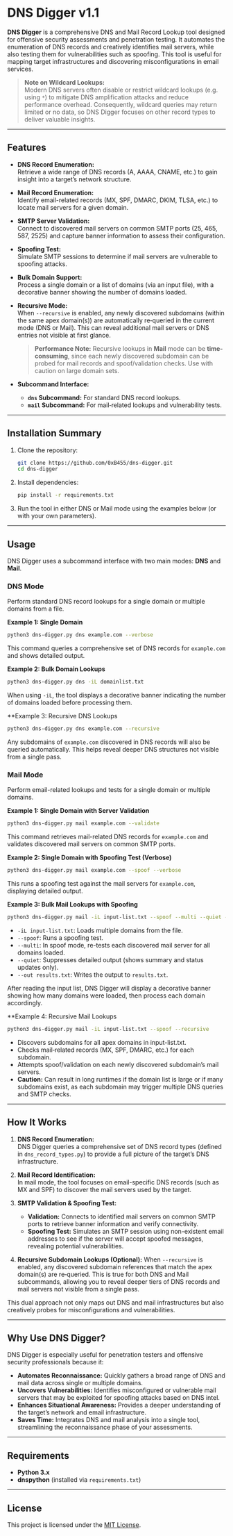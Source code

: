 # DNS Digger v1.1

**DNS Digger** is a comprehensive DNS and Mail Record Lookup tool designed for offensive security assessments and penetration testing. It automates the enumeration of DNS records and creatively identifies mail servers, while also testing them for vulnerabilities such as spoofing. This tool is useful for mapping target infrastructures and discovering misconfigurations in email services.

> **Note on Wildcard Lookups:**  
> Modern DNS servers often disable or restrict wildcard lookups (e.g. using `*`) to mitigate DNS amplification attacks and reduce performance overhead. Consequently, wildcard queries may return limited or no data, so DNS Digger focuses on other record types to deliver valuable insights.

---

## Features

- **DNS Record Enumeration:**  
  Retrieve a wide range of DNS records (A, AAAA, CNAME, etc.) to gain insight into a target’s network structure.

- **Mail Record Enumeration:**  
  Identify email-related records (MX, SPF, DMARC, DKIM, TLSA, etc.) to locate mail servers for a given domain.

- **SMTP Server Validation:**  
  Connect to discovered mail servers on common SMTP ports (25, 465, 587, 2525) and capture banner information to assess their configuration.

- **Spoofing Test:**  
  Simulate SMTP sessions to determine if mail servers are vulnerable to spoofing attacks.

- **Bulk Domain Support:**  
  Process a single domain or a list of domains (via an input file), with a decorative banner showing the number of domains loaded.

- **Recursive Mode:**  
  When `--recursive` is enabled, any newly discovered subdomains (within the same apex domain(s)) are automatically re‐queried in the current mode (DNS or Mail). This can reveal additional mail servers or DNS entries not visible at first glance.

  > **Performance Note:** Recursive lookups in **Mail** mode can be **time‐consuming**, since each newly discovered subdomain can be probed for mail records and spoof/validation checks. Use with caution on large domain sets.

- **Subcommand Interface:**  
  - **`dns` Subcommand:** For standard DNS record lookups.
  - **`mail` Subcommand:** For mail‐related lookups and vulnerability tests.

---

## Installation Summary

1. Clone the repository:
    ```bash
    git clone https://github.com/0xB455/dns-digger.git
    cd dns-digger
    ```
2. Install dependencies:
    ```bash
    pip install -r requirements.txt
    ```
3. Run the tool in either DNS or Mail mode using the examples below (or with your own parameters).

---

## Usage

DNS Digger uses a subcommand interface with two main modes: **DNS** and **Mail**.

### DNS Mode

Perform standard DNS record lookups for a single domain or multiple domains from a file.

**Example 1: Single Domain**

```bash
python3 dns-digger.py dns example.com --verbose
```

This command queries a comprehensive set of DNS records for `example.com` and shows detailed output.

**Example 2: Bulk Domain Lookups**

```bash
python3 dns-digger.py dns -iL domainlist.txt
```

When using `-iL`, the tool displays a decorative banner indicating the number of domains loaded before processing them.

**Example 3: Recursive DNS Lookups
```bash
python3 dns-digger.py dns example.com --recursive
```

Any subdomains of `example.com` discovered in DNS records will also be queried automatically. This helps reveal deeper DNS structures not visible from a single pass.

### Mail Mode

Perform email-related lookups and tests for a single domain or multiple domains.

**Example 1: Single Domain with Server Validation**

```bash
python3 dns-digger.py mail example.com --validate
```

This command retrieves mail-related DNS records for `example.com` and validates discovered mail servers on common SMTP ports.

**Example 2: Single Domain with Spoofing Test (Verbose)**

```bash
python3 dns-digger.py mail example.com --spoof --verbose
```

This runs a spoofing test against the mail servers for `example.com`, displaying detailed output.

**Example 3: Bulk Mail Lookups with Spoofing**

```bash
python3 dns-digger.py mail -iL input-list.txt --spoof --multi --quiet --out results.txt
```

- `-iL input-list.txt`: Loads multiple domains from the file.
- `--spoof`: Runs a spoofing test.
- `--multi`: In spoof mode, re-tests each discovered mail server for all domains loaded.
- `--quiet`: Suppresses detailed output (shows summary and status updates only).
- `--out results.txt`: Writes the output to `results.txt`.

After reading the input list, DNS Digger will display a decorative banner showing how many domains were loaded, then process each domain accordingly.

**Example 4: Recursive Mail Lookups
```bash
python3 dns-digger.py mail -iL input-list.txt --spoof --recursive
```

- Discovers subdomains for all apex domains in input-list.txt.
- Checks mail‐related records (MX, SPF, DMARC, etc.) for each subdomain.
- Attempts spoof/validation on each newly discovered subdomain’s mail servers.
- **Caution:** Can result in long runtimes if the domain list is large or if many subdomains exist, as each subdomain may trigger multiple DNS queries and SMTP checks.

---

## How It Works

1. **DNS Record Enumeration:**  
   DNS Digger queries a comprehensive set of DNS record types (defined in `dns_record_types.py`) to provide a full picture of the target’s DNS infrastructure.

2. **Mail Record Identification:**  
   In mail mode, the tool focuses on email-specific DNS records (such as MX and SPF) to discover the mail servers used by the target.

3. **SMTP Validation & Spoofing Test:**  
   - **Validation:** Connects to identified mail servers on common SMTP ports to retrieve banner information and verify connectivity.
   - **Spoofing Test:** Simulates an SMTP session using non-existent email addresses to see if the server will accept spoofed messages, revealing potential vulnerabilities.

4. **Recursive Subdomain Lookups (Optional):**
   When `--recursive` is enabled, any discovered subdomain references that match the apex domain(s) are re‐queried. This is true for both DNS and Mail subcommands, allowing you to reveal deeper tiers of DNS records and mail servers not visible from a single pass.

This dual approach not only maps out DNS and mail infrastructures but also creatively probes for misconfigurations and vulnerabilities.

---

## Why Use DNS Digger?

DNS Digger is especially useful for penetration testers and offensive security professionals because it:

- **Automates Reconnaissance:** Quickly gathers a broad range of DNS and mail data across single or multiple domains.
- **Uncovers Vulnerabilities:** Identifies misconfigured or vulnerable mail servers that may be exploited for spoofing attacks based on DNS intel.
- **Enhances Situational Awareness:** Provides a deeper understanding of the target’s network and email infrastructure.
- **Saves Time:** Integrates DNS and mail analysis into a single tool, streamlining the reconnaissance phase of your assessments.

---

## Requirements

- **Python 3.x**
- **dnspython** (installed via `requirements.txt`)

---

## License

This project is licensed under the [MIT License](LICENSE).
